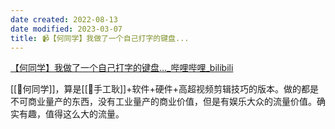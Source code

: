 ```yaml
---
date created: 2022-08-13
date modified: 2023-03-07
title: 📹【何同学】我做了一个自己打字的键盘...
---
```


[【何同学】我做了一个自己打字的键盘..._哔哩哔哩_bilibili](https://www.bilibili.com/video/BV1W14y1b7Mq)

[[🧑何同学]]，算是[[🧑手工耿]]+软件+硬件+高超视频剪辑技巧的版本。做的都是不可商业量产的东西，没有工业量产的商业价值，但是有娱乐大众的流量价值。确实有趣，值得这么大的流量。
